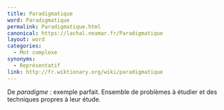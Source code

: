 ```yaml
---
title: Paradigmatique
word: Paradigmatique
permalink: Paradigmatique.html
canonical: https://lachal.neamar.fr/Paradigmatique
layout: word
categories:
  - Mot complexe
synonyms:
  - Représentatif
link: http://fr.wiktionary.org/wiki/paradigmatique
---
```


De *paradigme* : exemple parfait.
Ensemble de problèmes à étudier et des techniques propres à leur étude.

